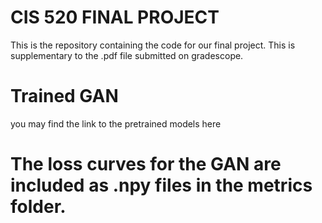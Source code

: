 # CIS 520 FINAL PROJECT
This is the repository containing the code for our final project. This is supplementary to the .pdf file submitted on gradescope.

# Trained GAN
you may find the link to the pretrained models here

# The loss curves for the GAN are included as .npy files in the metrics folder.
